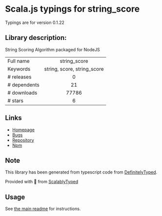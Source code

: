 
# Scala.js typings for string_score

Typings are for version 0.1.22

## Library description:
String Scoring Algorithm packaged for NodeJS

|                    |                 |
| ------------------ | :-------------: |
| Full name          | string_score |
| Keywords           | string, score, string_score |
| # releases         | 0 |
| # dependents       | 21 |
| # downloads        | 77786 |
| # stars            | 6 |

## Links
- [Homepage](https://github.com/joshaven/string_score)
- [Bugs](https://github.com/joshaven/string_score/issues)
- [Repository](https://github.com/joshaven/string_score)
- [Npm](https://www.npmjs.com/package/string_score)
    


## Note
This library has been generated from typescript code from [DefinitelyTyped](https://definitelytyped.org).

Provided with :purple_heart: from [ScalablyTyped](https://github.com/oyvindberg/ScalablyTyped)

## Usage
See [the main readme](../../readme.md) for instructions.


